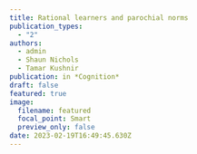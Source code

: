 ```yaml
---
title: Rational learners and parochial norms
publication_types:
  - "2"
authors:
  - admin
  - Shaun Nichols
  - Tamar Kushnir
publication: in *Cognition*
draft: false
featured: true
image:
  filename: featured
  focal_point: Smart
  preview_only: false
date: 2023-02-19T16:49:45.630Z
---
```

